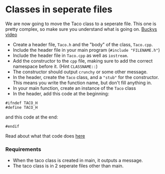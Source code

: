 # Classes in seperate files

We are now going to move the Taco class to a seperate file. This one is pretty complex, so make sure you understand what is going on. [Buckys video](https://www.youtube.com/watch?v=NTip15BHVZ)

- Create a header file, `Taco.h` and the "body" of the class, `Taco.cpp`.
- Include the header file in your main program (`#include "FILENAME.h"`)
- Include the header file in `Taco.cpp` as well as `iostream`.
- Add the constructor to the `cpp` file, making sure to add the correct namespace before it. (Hint `CLASSNAME::`)
- The constructor should output `crunchy` or some other message.
- In the header, create the `Taco` class, and a `"stub"` for the constructor. This means you write the function name, but don't fill anything in.
- In your main function, create an instance of the `Taco` class
- In the header, add this code at the beginning:

```
#ifndef TACO_H
#define TACO_H
```

and this code at the end:

```
#endif
```

Read about what that code does [here](https://www.educative.io/edpresso/what-are--sharpifndef-and--sharpdefine-used-for-in-cpp)

### Requirements

- When the taco class is created in main, it outputs a message.
- The taco class is in 2 seperate files other than main.